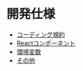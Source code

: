 # 開発仕様

- [コーディング規約](./codingStandards.md)
- [Reactコンポーネント](./react-components/index.md)
- [環境変数](./env.md)
- [その他](./utils.md)
